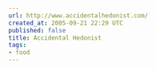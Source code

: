 ```yaml
---
url: http://www.accidentalhedonist.com/
created_at: 2005-09-21 22:29 UTC
published: false
title: Accidental Hedonist
tags:
- food
---
```



